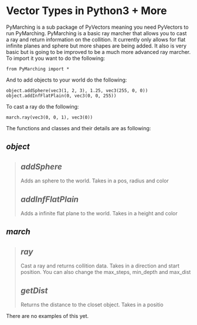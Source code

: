 # Vector Types in Python3 + More

PyMarching is a sub package of PyVectors meaning you need PyVectors to run PyMarching. PyMarching is a basic ray marcher that allows you to cast a ray and return information on the collition. It currently only allows for flat infinite planes and sphere but more shapes are being added. It also is very basic but is going to be improved to be a much more advanced ray marcher. To import it you want to do the following:

    from PyMarching import *

And to add objects to your world do the following:

    object.addSphere(vec3(1, 2, 3), 1.25, vec3(255, 0, 0))
    object.addInfFlatPlain(0, vec3(0, 0, 255))

To cast a ray do the following:

    march.ray(vec3(0, 0, 1), vec3(0))

The functions and classes and their details are as following:

 ## *object*
   > ## *addSphere*
   > Adds an sphere to the world. Takes in a pos, radius and color
   > ## *addInfFlatPlain*
   > Adds a infinite flat plane to the world. Takes in a height and color
 ## *march*
   > ## *ray*
   > Cast a ray and returns collition data. Takes in a direction and start position. You can also change the max_steps, min_depth and max_dist
   > ## *getDist*
   > Returns the distance to the closet object. Takes in a positio

There are no examples of this yet.
